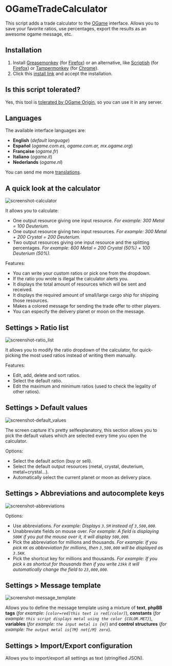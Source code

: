OGameTradeCalculator
====================

This script adds a trade calculator to the [OGame] interface. Allows you to save your favorite ratios, use percentages, export the results as an awesome ogame message, etc.

Installation
------------

  1. Install [Greasemonkey] \(for [Firefox]\) or an alternative, like [Scriptish] \(for [Firefox]\) or [Tampermonkey] \(for [Chrome]\).
  2. Click this [install link] and accept the installation.

Is this script tolerated?
-------------------------

Yes, this tool is [tolerated by OGame Origin], so you can use it in any server.

Languages
---------

The available interface languages are:
  - **English** (*default language*)
  - **Español** (*ogame.com.es, ogame.com.ar, mx.ogame.org*)
  - **Française** (*ogame.fr*)
  - **Italiano** (*ogame.it*)
  - **Nederlands** (*ogame.nl*)

You can send me more [translations].

A quick look at the calculator
------------------------------

![screenshot-calculator]

It allows you to calculate:

  - One output resource giving one input resource.
    *For example: 300 Metal = 100 Deuterium.*
  - One output resource giving two input resources.
    *For example: 300 Metal + 200 Crystal = 200 Deuterium.*
  - Two output resources giving one input resource and the splitting percentages.
    *For example: 600 Metal = 200 Crystal (50%) + 100 Deuterium (50%).*

Features:

  - You can write your custom ratios or pick one from the dropdown.
  - If the ratio you wrote is illegal the calculator alerts you.
  - It displays the total amount of resources which will be sent and received.
  - It displays the required amount of small/large cargo ship for shipping those resources.
  - Makes a colored message for sending the trade offer to other players.
  - You can especify the delivery planet or moon on the message.

Settings > Ratio list
--------------------------

![screenshot-ratio_list]

It allows you to modify the ratio dropdown of the calculator, for quick-picking the most used ratios instead of writing them manually.

Features:

  - Edit, add, delete and sort ratios.
  - Select the default ratio.
  - Edit the maximum and minimum ratios (used to check the legality of other ratios).

Settings > Default values
------------------------------

![screenshot-default_values]

The screen capture it's pretty selfexplanatory, this section allows you to pick the default values which are selected every time you open the calculator.

Options:

  - Select the default action (buy or sell).
  - Select the default output resources (metal, crystal, deuterium, metal+crystal...).
  - Automatically select the current planet or moon as delivery place.

Settings > Abbreviations and autocomplete keys
---------------------------------------------------

![screenshot-abbreviations]

Options:

  - Use abbreviations.
    *For example: Displays `3.5M` instead of `3,500,000`.*
  - Unabbreviate fields on mouse over.
    *For example: A field is displaying `500K` if you put the mouse over it, it will display `500,000`.*
  - Pick the abbreviation for millions and thousands.
    *For example: If you pick `KK` as abbreviation for millions, then `3,500,000` will be displayed as `3.5KK`.*
  - Pick the shortcut key for millions and thousands.
    *For example: If you pick `k` as shortcut for thousands then if you write `23kk` it will automatically change the field to `23,000,000`.*

Settings > Message template
--------------------------------

![screenshot-message_template]

Allows you to define the message template using a mixture of **text**, **phpBB tags** (*for example: `[color=red]this text is red[/color]`*), **constants** (*for example: `this script displays metal using the color {COLOR.MET}`*), **variables** (*for example: `the input metal is {m}`*) and **control structures** (*for example: `The output metal is{?M} not{/M} zero`*).

Settings > Import/Export configuration
-------------------------------------------

Allows you to import/export all settings as text (stringified JSON).

[OGame]:http://en.ogame.gameforge.com/
[Firefox]:https://www.mozilla.org/firefox
[Greasemonkey]:https://addons.mozilla.org/firefox/addon/greasemonkey/
[Scriptish]:https://addons.mozilla.org/firefox/addon/scriptish/
[Chrome]:https://www.google.com/chrome/
[Tampermonkey]:https://chrome.google.com/webstore/detail/tampermonkey/dhdgffkkebhmkfjojejmpbldmpobfkfo
[install link]:https://github.com/EliasGrande/OGameTradeCalculator/raw/master/dist/releases/latest.user.js
[tolerated by OGame Origin]:http://board.origin.ogame.gameforge.com/board175-user-projects/board39-official-tolerated-tools-addons-scripts/4367-ogame-trade-calculator/
[translations]:https://github.com/EliasGrande/OGameTradeCalculator/tree/master/dist/locale
[screenshot-calculator]:https://github.com/EliasGrande/OGameTradeCalculator/raw/master/dist/img/readme/calc.png
[screenshot-ratio_list]:https://github.com/EliasGrande/OGameTradeCalculator/raw/master/dist/img/readme/ratio-list.png
[screenshot-default_values]:https://github.com/EliasGrande/OGameTradeCalculator/raw/master/dist/img/readme/def-values.png
[screenshot-abbreviations]:https://github.com/EliasGrande/OGameTradeCalculator/raw/master/dist/img/readme/abb-auto.png
[screenshot-message_template]:https://github.com/EliasGrande/OGameTradeCalculator/raw/master/dist/img/readme/msg-tpl.png
